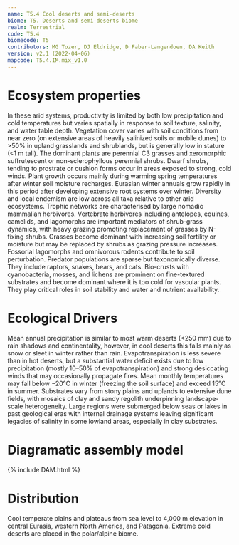 ```yaml
---
name: T5.4 Cool deserts and semi-deserts
biome: T5. Deserts and semi-deserts biome
realm: Terrestrial
code: T5.4
biomecode: T5
contributors: MG Tozer, DJ Eldridge, D Faber-Langendoen, DA Keith
version: v2.1 (2022-04-06)
mapcode: T5.4.IM.mix_v1.0
---
```

# Ecosystem properties

In these arid systems, productivity is limited by both low precipitation and cold temperatures but varies spatially in response to soil texture, salinity, and water table depth. Vegetation cover varies with soil conditions from near zero (on extensive areas of heavily salinized soils or mobile dunes) to >50% in upland grasslands and shrublands, but is generally low in stature (<1 m tall). The dominant plants are perennial C3 grasses and xeromorphic suffrutescent or non-sclerophyllous perennial shrubs. Dwarf shrubs, tending to prostrate or cushion forms occur in areas exposed to strong, cold winds. Plant growth occurs mainly during warming spring temperatures after winter soil moisture recharges. Eurasian winter annuals grow rapidly in this period after developing extensive root systems over winter. Diversity and local endemism are low across all taxa relative to other arid ecosystems. Trophic networks are characterised by large nomadic mammalian herbivores. Vertebrate herbivores including antelopes, equines, camelids, and lagomorphs are important mediators of shrub-grass dynamics, with heavy grazing promoting replacement of grasses by N-fixing shrubs. Grasses become dominant with increasing soil fertility or moisture but may be replaced by shrubs as grazing pressure increases. Fossorial lagomorphs and omnivorous rodents contribute to soil perturbation. Predator populations are sparse but taxonomically diverse. They include raptors, snakes, bears, and cats. Bio-crusts with cyanobacteria, mosses, and lichens are prominent on fine-textured substrates and become dominant where it is too cold for vascular plants. They play critical roles in soil stability and water and nutrient availability.

# Ecological Drivers

Mean annual precipitation is similar to most warm deserts (<250 mm) due to rain shadows and continentality, however, in cool deserts this falls mainly as snow or sleet in winter rather than rain. Evapotranspiration is less severe than in hot deserts, but a substantial water deficit exists due to low precipitation (mostly 10–50% of evapotranspiration) and strong desiccating winds that may occasionally propagate fires. Mean monthly temperatures may fall below −20°C in winter (freezing the soil surface) and exceed 15°C in summer. Substrates vary from stony plains and uplands to extensive dune fields, with mosaics of clay and sandy regolith underpinning landscape-scale heterogeneity. Large regions were submerged below seas or lakes in past geological eras with internal drainage systems leaving significant legacies of salinity in some lowland areas, especially in clay substrates.

# Diagramatic assembly model

{% include DAM.html %}

# Distribution

Cool temperate plains and plateaus from sea level to 4,000 m elevation in central Eurasia, western North America, and Patagonia. Extreme cold deserts are placed in the polar/alpine biome.

